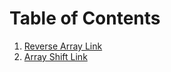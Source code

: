# Table of Contents
1. [Reverse Array Link](https://github.com/ikyle53/data-structures-and-algorithms/blob/main/code-challenge1/README.md#reverse-an-array)
2. [Array Shift Link]()